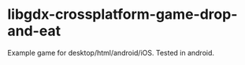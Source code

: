 # libgdx-crossplatform-game-drop-and-eat

Example game for desktop/html/android/iOS. Tested in android.
